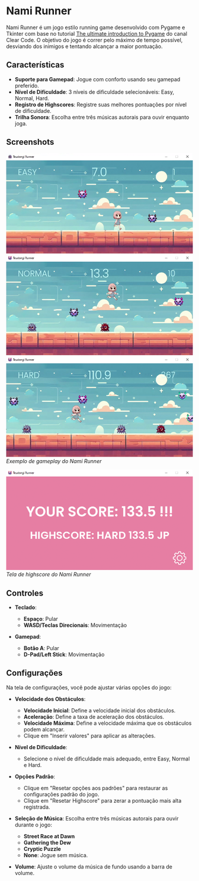 # Nami Runner

Nami Runner é um jogo estilo running game desenvolvido com Pygame e Tkinter com base no tutorial [The ultimate introduction to Pygame](https://www.youtube.com/watch?v=AY9MnQ4x3zk) do canal Clear Code. O objetivo do jogo é correr pelo máximo de tempo possível, desviando dos inimigos e tentando alcançar a maior pontuação.

## Características

- **Suporte para Gamepad**: Jogue com conforto usando seu gamepad preferido.
- **Nível de Dificuldade**: 3 níveis de dificuldade selecionáveis: Easy, Normal, Hard.
- **Registro de Highscores**: Registre suas melhores pontuações por nível de dificuldade.
- **Trilha Sonora**: Escolha entre três músicas autorais para ouvir enquanto joga.

## Screenshots

![Gameplay](screenshots/easy.png)
![Gameplay](screenshots/normal.png)
![Gameplay](screenshots/hard.png)
*Exemplo de gameplay do Nami Runner*

![Highscore](screenshots/highscore.png)
*Tela de highscore do Nami Runner*

## Controles

- **Teclado**:
    - **Espaço**: Pular
    - **WASD/Teclas Direcionais**: Movimentação

- **Gamepad**:
    - **Botão A**: Pular
    - **D-Pad/Left Stick**: Movimentação

## Configurações

Na tela de configurações, você pode ajustar várias opções do jogo:

- **Velocidade dos Obstáculos**:
  - **Velocidade Inicial**: Define a velocidade inicial dos obstáculos.
  - **Aceleração**: Define a taxa de aceleração dos obstáculos.
  - **Velocidade Máxima**: Define a velocidade máxima que os obstáculos podem alcançar.
  - Clique em "Inserir valores" para aplicar as alterações.

- **Nível de Dificuldade**:
  - Selecione o nível de dificuldade mais adequado, entre Easy, Normal e Hard.

- **Opções Padrão**:
  - Clique em "Resetar opções aos padrões" para restaurar as configurações padrão do jogo.
  - Clique em "Resetar Highscore" para zerar a pontuação mais alta registrada.

- **Seleção de Música**: Escolha entre três músicas autorais para ouvir durante o jogo:
  - **Street Race at Dawn**
  - **Gathering the Dew**
  - **Cryptic Puzzle**
  - **None**: Jogue sem música.

- **Volume**: Ajuste o volume da música de fundo usando a barra de volume.
